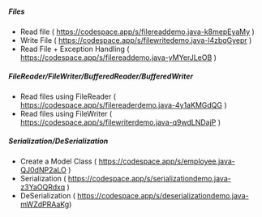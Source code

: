 ##### Files

* Read file ( https://codespace.app/s/filereaddemo.java-k8mepEyaMy )
* Write File ( https://codespace.app/s/filewritedemo.java-l4zbqGyepr )
* Read File + Exception Handling ( https://codespace.app/s/filereaddemo.java-yMYerJLeOB )

##### FileReader/FileWriter/BufferedReader/BufferedWriter
* Read files using FileReader ( https://codespace.app/s/filereaderdemo.java-4y1aKMGdQG )
* Read files using FileWriter ( https://codespace.app/s/filewriterdemo.java-q9wdLNDajP )

##### Serialization/DeSerialization

* Create a Model Class ( https://codespace.app/s/employee.java-QJ0dNP2aLO  )
* Serialization ( https://codespace.app/s/serializationdemo.java-z3YaOQRdxq )
* DeSerialization ( https://codespace.app/s/deserializationdemo.java-mWZdPRAaKg)

